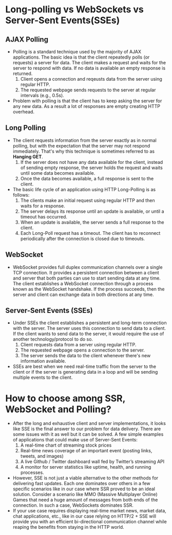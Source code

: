 # Long-polling vs WebSockets vs Server-Sent Events(SSEs)


## AJAX Polling
* Polling is a standard technique used by the majority of AJAX applications. The basic idea is that the client
repeatedly polls (or requests) a server for data. The client makes a request and waits for the server to respond with data. If no data is available an empty response is returned.
    1. Client opens a connection and reqeusts data from the server using regular HTTP.
    2. The requested webpage sends requests to the server at regular intervals (e.g., 0.5s).
* Problem with polling is that the client has to keep asking the server for any new data. As a result
a lot of responses are empty creating HTTP overhead.

## Long Polling
* The client requests information from the server exactly as in normal polling, but with the expectation that
the server may not respond immediately. That's why this technique is sometimes referred to as __Hanging GET__.
	1. If the server does not have any data available for the client, instead of sending empty response, the server holds the request and waits until some data becomes available.
	2. Once the data becomes available, a full response is sent to the client.
* The basic life cycle of an application using HTTP Long-Polling is as follows:
	1. The clients make an initial request using regular HTTP and then waits for a response.
	2. The server delays its response until an update is available, or until a timeout has occurred.
	3. When an update is available, the server sends a full response to the client.
	4. Each Long-Poll request has a timeout. The client has to reconnect periodically after the connection is
	closed due to timeouts.

## WebSocket
* WebSocket provides full duplex communication channels over a single TCP connection. It provides a persistent connection between a client and server that both parties can use to start sending data at any time. The client establishes a WebSocket connection through a process known as the WebSocket handshake. If the process succeeds, then the server and client can exchange data in both directions at any time.

## Server-Sent Events (SSEs)
* Under SSEs the client establishes a persistent and long-term connection with the server. The server uses this connection to send data to a client. If the client wants to send data to the server, it would require the use of another technology/protocol to do so.
	1. Client requests data from a server using regular HTTP.
	2. The requested webpage opens a connection to the server. 
	3. The server sends the data to the client whenever there's new information available.
* SSEs are best when we need real-time traffic from the server to the client or if the server is generating data in a loop and will be sending multiple events to the client.

# How to choose among SSR, WebSocket and Polling?
* After the long and exhaustive client and server implementations, it looks like SSE is the final answer to our problem for data delivery. There are some issues with it as well but it can be solved. A few simple examples of applications that could make use of Server-Sent Events:
    1. A real-time chart of streaming stock prices
	2. Real-time news coverage of an important event (posting links, tweets, and images)
	3. A live Github / Twitter dashboard wall fed by Twitter’s streaming API
	4. A monitor for server statistics like uptime, health, and running processes.
* However, SSE is not just a viable alternative to the other methods for delivering fast updates. Each one dominates over others in a few specific scenarios like in our case where SSR proved to be an ideal solution. Consider a scenario like MMO (Massive Multiplayer Online) Games that need a huge amount of messages from both ends of the connection. In such a case, WebSockets dominates SSR.
* If your use case requires displaying real-time market news, market data, chat applications, etc., like in our case relying on HTTP/2 + SSE will provide you with an efficient bi-directional communication channel while reaping the benefits from staying in the HTTP world.
